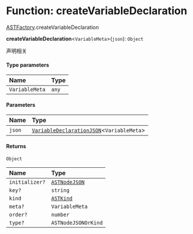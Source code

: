 # Function: createVariableDeclaration

[ASTFactory](/auto-docs/editor/modules/ASTFactory.md).createVariableDeclaration

**createVariableDeclaration**<`VariableMeta`>(`json`): `Object`

声明相关

#### Type parameters

| Name | Type |
| :------ | :------ |
| `VariableMeta` | `any` |

#### Parameters

| Name | Type |
| :------ | :------ |
| `json` | [`VariableDeclarationJSON`](/auto-docs/editor/types/VariableDeclarationJSON.md)<`VariableMeta`> |

#### Returns

`Object`

| Name | Type |
| :------ | :------ |
| `initializer?` | [`ASTNodeJSON`](/auto-docs/editor/interfaces/ASTNodeJSON.md) |
| `key?` | `string` |
| `kind` | [`ASTKind`](/auto-docs/editor/enums/ASTKind.md) |
| `meta?` | `VariableMeta` |
| `order?` | `number` |
| `type?` | `ASTNodeJSONOrKind` |
